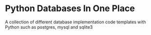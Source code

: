 # Python Databases In One Place
A collection of different database implementation code templates with Python such as postgres, mysql and sqlite3
